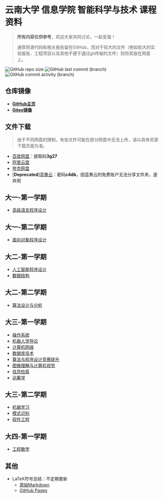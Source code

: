 # 云南大学 信息学院 智能科学与技术 课程资料

> **所有内容仅供参考**，欢迎大家共同讨论，一起变强！
>
> 通常将源代码和相关报告留在GitHub，而对于较大的文件（例如较大的实验报告、工程项目以及其他不便于通过git传输的文件）则将其放在网盘上。

![GitHub repo size](https://img.shields.io/github/repo-size/Steven-Zhl/YNU_ISE_Courses)
![GitHub last commit (branch)](https://img.shields.io/github/last-commit/Steven-Zhl/YNU_ISE_Courses/main)
![GitHub commit activity (branch)](https://img.shields.io/github/commit-activity/m/Steven-Zhl/YNU_ISE_Courses)

## 仓库镜像

* [**GitHub主页**](https://github.com/Steven-Zhl/YNU_IST_Courses)
* [**Gitee镜像**](https://gitee.com/Steven-Zhl/YNU_IST_Courses)

## 文件下载

> 由于不同网盘的限制，有些文件可能在部分网盘中无法上传，请以具体资源下载页面为准。

* [百度网盘](https://pan.baidu.com/s/1Ji9vUMGBCHYRD4aeFANtVg?pwd=3g27)：提取码**3g27**
* [阿里云盘](https://www.aliyundrive.com/s/oRye8PL1feh)
* [夸克网盘](https://pan.quark.cn/s/5a3a3d4a2eaa)
* [**Deprecated**][蓝奏云](https://steven-zhl.lanzoul.com/b04e7340d)：密码**c4db**，因蓝奏云的免费账户无法分享文件夹，遂弃用

## 大一-第一学期

* [高级语言程序设计](./HighLevelLanguagePorgramming/README.md)

## 大一-第二学期

* [面向对象程序设计](./ObjectOrientedProgramming/README.md)

## 大二-第一学期

* [人工智能程序设计](./ArtificialIntelligenceProgramming/README.md)
* [数据结构](./DataStructure/README.md)

## 大二-第二学期

* [算法设计与分析](./Algorithm/README.md)

## 大三-第一学期

* [操作系统](./OperationSystem/README.md)
* [机器人学导论](./RoboticsIntroduction/README.md)
* [计算机网络](./ComputerNetwork/README.md)
* [数据库技术](./Database/README.md)
* [算法与程序设计竞赛提升](./AlgorithmCompetition/README.md)
* [图像理解与计算机视觉](./ImageUnderstanding-ComputerVision/README.md)
* [信息检索](./InformationRetrieval/README.md)
* [运筹学](./OperationsResearch/README.md)

## 大三-第二学期

* [机器学习](./MachineLearning/README.md)
* [模式识别](./PatternRecognition/README.md)
* [软件工程](./SofwareEngineering/README.md)

## 大四-第一学期

* [工程数学](./EngineeringMathematics/README.md)

## 其他

* LaTeX符号总结：不定期更新
    * [原始Markdown](https://github.com/Steven-Zhl/Steven-Zhl.github.io/blob/main/_posts/数学/2023-03-12-LaTeX符号总结.md)
    * [GitHub Pages](https://steven-zhl.github.io/数学/2023/03/12/LaTeX符号总结.html)
